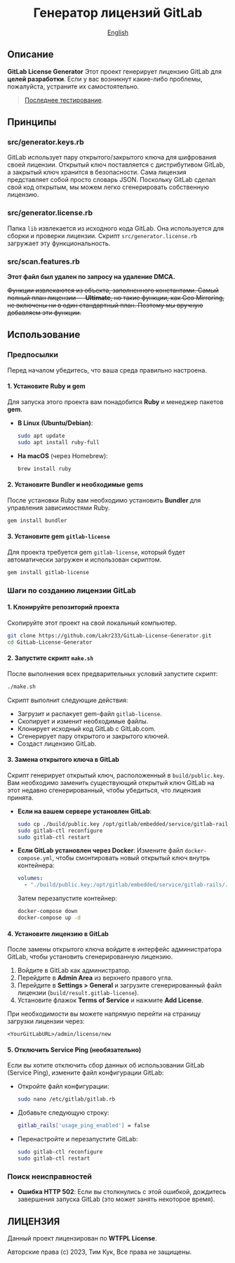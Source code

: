 <div align="center">

# Генератор лицензий GitLab

<p align="center">
  <a href="../README.md">English</a>
</p>

</div>

## Описание

**GitLab License Generator** Этот проект генерирует лицензию GitLab для **целей разработки**. Если у вас возникнут какие-либо проблемы, пожалуйста, устраните их самостоятельно.

> [Последнее тестирование](../README.md).

## Принципы

### **src/generator.keys.rb**

GitLab использует пару открытого/закрытого ключа для шифрования своей лицензии. Открытый ключ поставляется с дистрибутивом GitLab, а закрытый ключ хранится в безопасности. Сама лицензия представляет собой просто словарь JSON. Поскольку GitLab сделал свой код открытым, мы можем легко сгенерировать собственную лицензию.

### **src/generator.license.rb**

Папка `lib` извлекается из исходного кода GitLab. Она используется для сборки и проверки лицензии. Скрипт `src/generator.license.rb` загружает эту функциональность.

### **src/scan.features.rb**

**Этот файл был удален по запросу на удаление DMCA.**

~~Функции извлекаются из объекта, заполненного константами. Самый полный план лицензии — **Ultimate**, но такие функции, как Geo Mirroring, не включены ни в один стандартный план. Поэтому мы вручную добавляем эти функции.~~

## Использование

### Предпосылки

Перед началом убедитесь, что ваша среда правильно настроена.

#### 1. Установите Ruby и gem
Для запуска этого проекта вам понадобится **Ruby** и менеджер пакетов **gem**.

- **В Linux (Ubuntu/Debian)**:
  ```bash
  sudo apt update
  sudo apt install ruby-full
  ```

- **На macOS** (через Homebrew):
  ```bash
  brew install ruby
  ```

#### 2. Установите Bundler и необходимые gems
После установки Ruby вам необходимо установить **Bundler** для управления зависимостями Ruby.

```bash
gem install bundler
```

#### 3. Установите gem `gitlab-license`
Для проекта требуется gem `gitlab-license`, который будет автоматически загружен и использован скриптом.

```bash
gem install gitlab-license
```

### Шаги по созданию лицензии GitLab

#### 1. Клонируйте репозиторий проекта
Скопируйте этот проект на свой локальный компьютер.

```bash
git clone https://github.com/Lakr233/GitLab-License-Generator.git
cd GitLab-License-Generator
```

#### 2. Запустите скрипт `make.sh`
После выполнения всех предварительных условий запустите скрипт:

```bash
./make.sh
```

Скрипт выполнит следующие действия:
- Загрузит и распакует gem-файл `gitlab-license`.
- Скопирует и изменит необходимые файлы.
- Клонирует исходный код GitLab с GitLab.com.
- Сгенерирует пару открытого и закрытого ключей.
- Создаст лицензию GitLab.

#### 3. Замена открытого ключа в GitLab
Скрипт генерирует открытый ключ, расположенный в `build/public.key`. Вам необходимо заменить существующий открытый ключ GitLab на этот недавно сгенерированный, чтобы убедиться, что лицензия принята.

- **Если на вашем сервере установлен GitLab**:
  ```bash
  sudo cp ./build/public.key /opt/gitlab/embedded/service/gitlab-rails/.license_encryption_key.pub
  sudo gitlab-ctl reconfigure
  sudo gitlab-ctl restart
  ```

- **Если GitLab установлен через Docker**:
  Измените файл `docker-compose.yml`, чтобы смонтировать новый открытый ключ внутрь контейнера:

  ```yaml
  volumes:
    - "./build/public.key:/opt/gitlab/embedded/service/gitlab-rails/.license_encryption_key.pub"
  ```

  Затем перезапустите контейнер:
  ```bash
  docker-compose down
  docker-compose up -d
  ```

#### 4. Установите лицензию в GitLab
После замены открытого ключа войдите в интерфейс администратора GitLab, чтобы установить сгенерированную лицензию.

1. Войдите в GitLab как администратор.
2. Перейдите в  **Admin Area** из верхнего правого угла.
3. Перейдите в **Settings > General** и загрузите сгенерированный файл лицензии (`build/result.gitlab-license`).
4. Установите флажок **Terms of Service** и нажмите **Add License**.

При необходимости вы можете напрямую перейти на страницу загрузки лицензии через:
```
<YourGitLabURL>/admin/license/new
```

#### 5. Отключить Service Ping (необязательно)
Если вы хотите отключить сбор данных об использовании GitLab (Service Ping), измените файл конфигурации GitLab:

- Откройте файл конфигурации:
  ```bash
  sudo nano /etc/gitlab/gitlab.rb
  ```

- Добавьте следующую строку:
  ```bash
  gitlab_rails['usage_ping_enabled'] = false
  ```

- Перенастройте и перезапустите GitLab:
  ```bash
  sudo gitlab-ctl reconfigure
  sudo gitlab-ctl restart
  ```

### Поиск неисправностей

- **Ошибка HTTP 502**:
  Если вы столкнулись с этой ошибкой, дождитесь завершения запуска GitLab (это может занять некоторое время).

## ЛИЦЕНЗИЯ

Данный проект лицензирован по **WTFPL License**.

Авторские права (c) 2023, Тим Кук, Все права не защищены.
